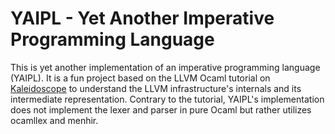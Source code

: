 # YAIPL - Yet Another Imperative Programming Language

This is yet another implementation of an imperative programming language (YAIPL). It is a fun project based on the LLVM Ocaml tutorial on [Kaleidoscope](https://llvm.org/docs/tutorial/OCamlLangImpl1.html)
to understand the LLVM infrastructure's internals and its intermediate representation. Contrary to the tutorial, YAIPL's implementation does not implement the lexer and parser in pure Ocaml but rather utilizes ocamllex and menhir.
